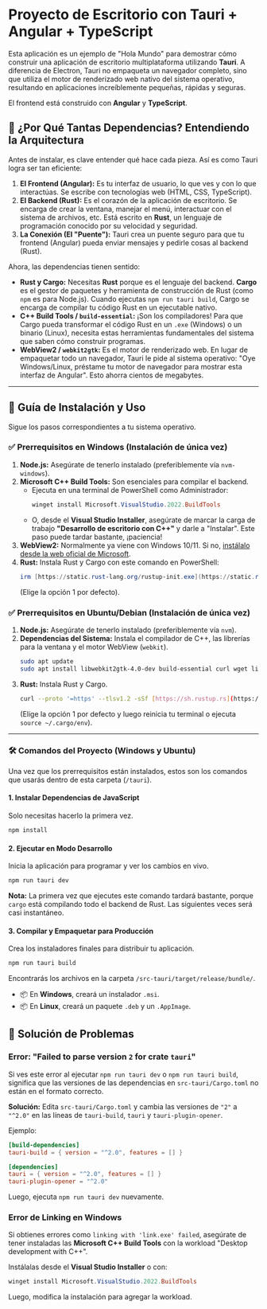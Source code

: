 # Proyecto de Escritorio con Tauri + Angular + TypeScript

Esta aplicación es un ejemplo de "Hola Mundo" para demostrar cómo construir una aplicación de escritorio multiplataforma utilizando **Tauri**. A diferencia de Electron, Tauri no empaqueta un navegador completo, sino que utiliza el motor de renderizado web nativo del sistema operativo, resultando en aplicaciones increíblemente pequeñas, rápidas y seguras.

El frontend está construido con **Angular** y **TypeScript**.

## 🤔 ¿Por Qué Tantas Dependencias? Entendiendo la Arquitectura

Antes de instalar, es clave entender qué hace cada pieza. Así es como Tauri logra ser tan eficiente:

1.  **El Frontend (Angular):** Es tu interfaz de usuario, lo que ves y con lo que interactúas. Se escribe con tecnologías web (HTML, CSS, TypeScript).
2.  **El Backend (Rust):** Es el corazón de la aplicación de escritorio. Se encarga de crear la ventana, manejar el menú, interactuar con el sistema de archivos, etc. Está escrito en **Rust**, un lenguaje de programación conocido por su velocidad y seguridad.
3.  **La Conexión (El "Puente"):** Tauri crea un puente seguro para que tu frontend (Angular) pueda enviar mensajes y pedirle cosas al backend (Rust).

Ahora, las dependencias tienen sentido:
* **Rust y Cargo:** Necesitas **Rust** porque es el lenguaje del backend. **Cargo** es el gestor de paquetes y herramienta de construcción de Rust (como `npm` es para Node.js). Cuando ejecutas `npm run tauri build`, Cargo se encarga de compilar tu código Rust en un ejecutable nativo.
* **C++ Build Tools / `build-essential`:** ¡Son los compiladores! Para que Cargo pueda transformar el código Rust en un `.exe` (Windows) o un binario (Linux), necesita estas herramientas fundamentales del sistema que saben cómo construir programas.
* **WebView2 / `webkit2gtk`:** Es el motor de renderizado web. En lugar de empaquetar todo un navegador, Tauri le pide al sistema operativo: "Oye Windows/Linux, préstame tu motor de navegador para mostrar esta interfaz de Angular". Esto ahorra cientos de megabytes.

---

## 🚀 Guía de Instalación y Uso

Sigue los pasos correspondientes a tu sistema operativo.

### ✅ Prerrequisitos en Windows (Instalación de única vez)

1.  **Node.js:** Asegúrate de tenerlo instalado (preferiblemente vía `nvm-windows`).
2.  **Microsoft C++ Build Tools:** Son esenciales para compilar el backend.
    * Ejecuta en una terminal de PowerShell como Administrador:
        ```powershell
        winget install Microsoft.VisualStudio.2022.BuildTools
        ```
    * O, desde el **Visual Studio Installer**, asegúrate de marcar la carga de trabajo **"Desarrollo de escritorio con C++"** y darle a "Instalar". Este paso puede tardar bastante, ¡paciencia! 
3.  **WebView2:** Normalmente ya viene con Windows 10/11. Si no, [instálalo desde la web oficial de Microsoft](https://developer.microsoft.com/en-us/microsoft-edge/webview2/).
4.  **Rust:** Instala Rust y Cargo con este comando en PowerShell:
    ```powershell
    irm [https://static.rust-lang.org/rustup-init.exe](https://static.rust-lang.org/rustup-init.exe) | iex
    ```
    (Elige la opción 1 por defecto).

### ✅ Prerrequisitos en Ubuntu/Debian (Instalación de única vez)

1.  **Node.js:** Asegúrate de tenerlo instalado (preferiblemente vía `nvm`).
2.  **Dependencias del Sistema:** Instala el compilador de C++, las librerías para la ventana y el motor WebView (`webkit`).
    ```bash
    sudo apt update
    sudo apt install libwebkit2gtk-4.0-dev build-essential curl wget libssl-dev libgtk-3-dev libayatana-appindicator3-dev librsvg2-dev
    ```
3.  **Rust:** Instala Rust y Cargo.
    ```bash
    curl --proto '=https' --tlsv1.2 -sSf [https://sh.rustup.rs](https://sh.rustup.rs) | sh
    ```
    (Elige la opción 1 por defecto y luego reinicia tu terminal o ejecuta `source ~/.cargo/env`).

---

### 🛠️ Comandos del Proyecto (Windows y Ubuntu)

Una vez que los prerrequisitos están instalados, estos son los comandos que usarás dentro de esta carpeta (`/tauri`).

#### 1. Instalar Dependencias de JavaScript
Solo necesitas hacerlo la primera vez.
```bash
npm install
```

#### 2. Ejecutar en Modo Desarrollo
Inicia la aplicación para programar y ver los cambios en vivo.
```bash
npm run tauri dev
```
**Nota:** La primera vez que ejecutes este comando tardará bastante, porque `cargo` está compilando todo el backend de Rust. Las siguientes veces será casi instantáneo.

#### 3. Compilar y Empaquetar para Producción
Crea los instaladores finales para distribuir tu aplicación.
```bash
npm run tauri build
```
Encontrarás los archivos en la carpeta `/src-tauri/target/release/bundle/`.
* 📦 En **Windows**, creará un instalador `.msi`.
* 📦 En **Linux**, creará un paquete `.deb` y un `.AppImage`.

## 🔧 Solución de Problemas

### Error: "Failed to parse version `2` for crate `tauri`"
Si ves este error al ejecutar `npm run tauri dev` o `npm run tauri build`, significa que las versiones de las dependencias en `src-tauri/Cargo.toml` no están en el formato correcto.

**Solución:**
Edita `src-tauri/Cargo.toml` y cambia las versiones de `"2"` a `"^2.0"` en las líneas de `tauri-build`, `tauri` y `tauri-plugin-opener`.

Ejemplo:
```toml
[build-dependencies]
tauri-build = { version = "^2.0", features = [] }

[dependencies]
tauri = { version = "^2.0", features = [] }
tauri-plugin-opener = "^2.0"
```

Luego, ejecuta `npm run tauri dev` nuevamente.

### Error de Linking en Windows
Si obtienes errores como `linking with 'link.exe' failed`, asegúrate de tener instaladas las **Microsoft C++ Build Tools** con la workload "Desktop development with C++".

Instálalas desde el **Visual Studio Installer** o con:
```powershell
winget install Microsoft.VisualStudio.2022.BuildTools
```
Luego, modifica la instalación para agregar la workload.